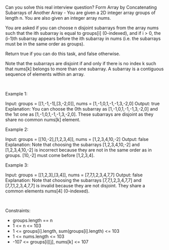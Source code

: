 Can you solve this real interview question? Form Array by Concatenating Subarrays of Another Array - You are given a 2D integer array groups of length n. You are also given an integer array nums.

You are asked if you can choose n disjoint subarrays from the array nums such that the ith subarray is equal to groups[i] (0-indexed), and if i > 0, the (i-1)th subarray appears before the ith subarray in nums (i.e. the subarrays must be in the same order as groups).

Return true if you can do this task, and false otherwise.

Note that the subarrays are disjoint if and only if there is no index k such that nums[k] belongs to more than one subarray. A subarray is a contiguous sequence of elements within an array.

 

Example 1:


Input: groups = [[1,-1,-1],[3,-2,0]], nums = [1,-1,0,1,-1,-1,3,-2,0]
Output: true
Explanation: You can choose the 0th subarray as [1,-1,0,1,-1,-1,3,-2,0] and the 1st one as [1,-1,0,1,-1,-1,3,-2,0].
These subarrays are disjoint as they share no common nums[k] element.


Example 2:


Input: groups = [[10,-2],[1,2,3,4]], nums = [1,2,3,4,10,-2]
Output: false
Explanation: Note that choosing the subarrays [1,2,3,4,10,-2] and [1,2,3,4,10,-2] is incorrect because they are not in the same order as in groups.
[10,-2] must come before [1,2,3,4].


Example 3:


Input: groups = [[1,2,3],[3,4]], nums = [7,7,1,2,3,4,7,7]
Output: false
Explanation: Note that choosing the subarrays [7,7,1,2,3,4,7,7] and [7,7,1,2,3,4,7,7] is invalid because they are not disjoint.
They share a common elements nums[4] (0-indexed).


 

Constraints:

 * groups.length == n
 * 1 <= n <= 103
 * 1 <= groups[i].length, sum(groups[i].length) <= 103
 * 1 <= nums.length <= 103
 * -107 <= groups[i][j], nums[k] <= 107